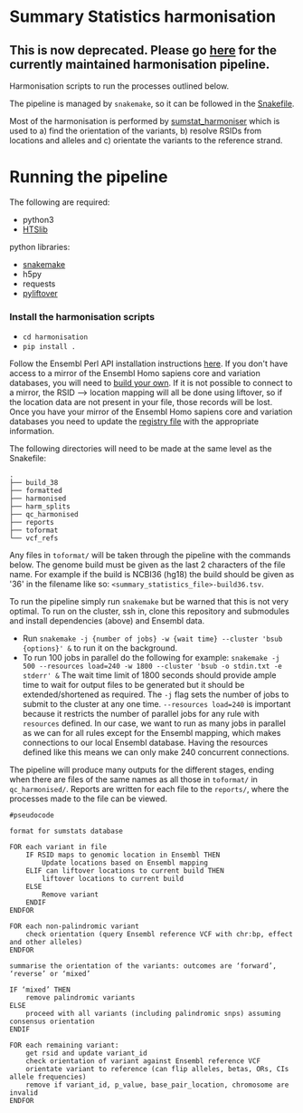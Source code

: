 # Summary Statistics harmonisation

## This is now deprecated. Please go [here](https://github.com/EBISPOT/gwas-sumstats-harmoniser) for the currently maintained harmonisation pipeline.


Harmonisation scripts to run the processes outlined below.

The pipeline is managed by `snakemake`, so it can be followed in the [Snakefile](Snakefile).

Most of the harmonisation is performed by [sumstat_harmoniser](https://github.com/opentargets/sumstat_harmoniser) which is used to a) find the orientation of the variants, b) resolve RSIDs from locations and alleles and c) orientate the variants to the reference strand.

# Running the pipeline

The following are required:

- python3
- [HTSlib](http://www.htslib.org/download/)

python libraries:

- [snakemake](https://snakemake.readthedocs.io/en/stable/getting_started/installation.html)
- h5py
- requests
- [pyliftover](https://pypi.org/project/pyliftover/)

### Install the harmonisation scripts
- `cd harmonisation`
- `pip install .`

Follow the Ensembl Perl API installation instructions [here](https://www.ensembl.org/info/docs/api/api_installation.html).
If you don't have access to a mirror of the Ensembl Homo sapiens core and variation databases, you will need to [build your own](https://www.ensembl.org/info/docs/webcode/mirror/install/ensembl-data.html). If it is not possible to connect to a mirror, the RSID --> location mapping will all be done using liftover, so if the location data are not present in your file, those records will be lost.
Once you have your mirror of the Ensembl Homo sapiens core and variation databases you need to update the [registry file](https://github.com/EBISPOT/sum-stats-formatter/blob/master/harmonisation/formatting_tools/ensembl.registry) with the appropriate information.

The following directories will need to be made at the same level as the Snakefile:

```
.
├── build_38
├── formatted
├── harmonised
├── harm_splits
├── qc_harmonised
├── reports
├── toformat
└── vcf_refs
```

Any files in `toformat/` will be taken through the pipeline with the commands below.
The genome build must be given as the last 2 characters of the file name. For example if the build is NCBI36 (hg18) the build should be given as '36' in the filename like so: `<summary_statistics_file>-build36.tsv`. 

To run the pipeline simply run `snakemake` but be warned that this is not very optimal.
To run on the cluster, ssh in, clone this repository and submodules and install dependencies (above) and Ensembl data.
- Run `snakemake -j {number of jobs} -w {wait time} --cluster 'bsub {options}' &` to run it on the background. 
- To run 100 jobs in parallel do the following for example:
`snakemake -j 500 --resources load=240 -w 1800 --cluster 'bsub -o stdin.txt -e stderr' &`
The wait time limit of 1800 seconds should provide ample time to wait for output files to be generated but it should be extended/shortened as required. The `-j` flag sets the number of jobs to submit to the cluster at any one time. `--resources load=240` is important because it restricts the number of parallel jobs for any rule with `resources` defined. In our case, we want to run as many jobs in parallel as we can for all rules except for the Ensembl mapping, which makes connections to our local Ensembl database. Having the resources defined like this means we can only make 240 concurrent connections.

The pipeline will produce many outputs for the different stages, ending when there are files of the same names as all those in `toformat/` in `qc_harmonised/`. Reports are written for each file to the `reports/`, where the processes made to the file can be viewed.


```
#pseudocode

format for sumstats database

FOR each variant in file
    IF RSID maps to genomic location in Ensembl THEN
        Update locations based on Ensembl mapping
    ELIF can liftover locations to current build THEN
        liftover locations to current build
    ELSE
        Remove variant
    ENDIF
ENDFOR

FOR each non-palindromic variant
    check orientation (query Ensembl reference VCF with chr:bp, effect and other alleles)
ENDFOR

summarise the orientation of the variants: outcomes are ‘forward’, ‘reverse’ or ‘mixed’

IF ‘mixed’ THEN
    remove palindromic variants
ELSE
    proceed with all variants (including palindromic snps) assuming consensus orientation
ENDIF

FOR each remaining variant:
    get rsid and update variant_id
    check orientation of variant against Ensembl reference VCF
    orientate variant to reference (can flip alleles, betas, ORs, CIs allele frequencies)
    remove if variant_id, p_value, base_pair_location, chromosome are invalid
ENDFOR
```
